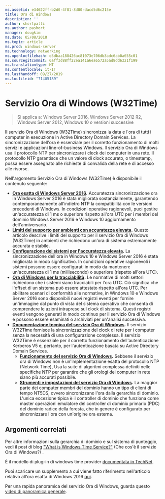 ```yaml
---
ms.assetid: e34622ff-b2d0-4f81-8d00-dacd5d6c215e
title: Ora di Windows
description: ''
author: shortpatti
ms.author: pashort
manager: dougkim
ms.date: 05/08/2018
ms.topic: article
ms.prod: windows-server
ms.technology: networking
ms.openlocfilehash: e3dbaa188426ac81073e706db3adc6ab0a655c01
ms.sourcegitcommit: 6aff3d88ff22ea141a6ea6572a5ad8dd6321f199
ms.translationtype: HT
ms.contentlocale: it-IT
ms.lasthandoff: 09/27/2019
ms.locfileid: "71405189"
---
```

# <a name="windows-time-service-w32time"></a>Servizio Ora di Windows (W32Time)

>Si applica a: Windows Server 2016, Windows Server 2012 R2, Windows Server 2012, Windows 10 o versioni successive

Il servizio Ora di Windows (W32Time) sincronizza la data e l'ora di tutti i computer in esecuzione in Active Directory Domain Services. La sincronizzazione dell'ora è essenziale per il corretto funzionamento di molti servizi e applicazioni line-of-business Windows. Il servizio Ora di Windows usa il protocollo NTP per sincronizzare i clock dei computer in una rete. Il protocollo NTP garantisce che un valore di clock accurato, o timestamp, possa essere assegnato alle richieste di convalida della rete e di accesso alle risorse.

Nell'argomento Servizio Ora di Windows (W32Time) è disponibile il contenuto seguente:
- **[Ora esatta di Windows Server 2016](accurate-time.md).** Accuratezza sincronizzazione ora in Windows Server 2016 è stata migliorata sostanzialmente, garantendo contemporaneamente all'indietro NTP la compatibilità con le versioni precedenti di Windows. In condizioni operative ragionevoli, puoi gestire un'accuratezza di 1 ms o superiore rispetto all'ora UTC per i membri del dominio Windows Server 2016 e Windows 10 aggiornamento dell'anniversario.
- **[Limiti del supporto per ambienti con accuratezza elevata](support-boundary.md).** Questo articolo descrive i limiti del supporto per il servizio Ora di Windows (W32Time) in ambienti che richiedono un'ora di sistema estremamente accurata e stabile.
- **[Configurazione dei sistemi per l'accuratezza elevata](configuring-systems-for-high-accuracy.md).** La sincronizzazione dell'ora in Windows 10 e Windows Server 2016 è stata migliorata in modo significativo.  In condizioni operative ragionevoli i sistemi possono essere configurati in modo da mantenere un'accuratezza di 1 ms (millisecondo) o superiore (rispetto all'ora UTC).
- **[Ora di Windows per la tracciabilità](windows-time-for-traceability.md).** Le normative di molti settori richiedono che i sistemi siano tracciabili per l'ora UTC.  Ciò significa che l'offset di un sistema può essere attestato rispetto all'ora UTC.  Per abilitare scenari di conformità alle normative, in Windows 10 e Windows Server 2016 sono disponibili nuovi registri eventi per fornire un'immagine dal punto di vista del sistema operativo che consenta di comprendere le azioni intraprese sul clock di sistema.  Questi registri eventi vengono generati in modo continuo per il servizio Ora di Windows e possono essere esaminati o archiviati per un'analisi successiva.
- **[Documentazione tecnica del servizio Ora di Windows](windows-time-service-tech-ref.md).** Il servizio W32Time fornisce la sincronizzazione del clock di rete per i computer senza la necessità di una configurazione complessa. Il servizio W32Time è essenziale per il corretto funzionamento dell'autenticazione Kerberos V5 e, pertanto, per l'autenticazione basata su Active Directory Domain Services.
    - **[Funzionamento del servizio Ora di Windows](How-the-Windows-Time-Service-Works.md).** Sebbene il servizio ora di Windows non è un'implementazione esatta del protocollo NTP (Network Time), Usa la suite di algoritmi complessa definiti nelle specifiche NTP per garantire che gli orologi dei computer in rete siano più accurati possibile.
    - **[Strumenti e impostazioni del servizio Ora di Windows](Windows-Time-Service-Tools-and-Settings.md).** La maggior parte dei computer membri del dominio hanno un tipo di client di tempo NT5DS, ovvero sincronizzano l'ora dalla gerarchia di dominio. L'unica eccezione tipica è il controller di dominio che funziona come master operazioni emulatore del controller di dominio primario (PDC) del dominio radice della foresta, che in genere è configurato per sincronizzare l'ora con un'origine ora esterna.


## <a name="related-topics"></a>Argomenti correlati
Per altre informazioni sulla gerarchia di dominio e sul sistema di punteggio, vedi il post di blog ["What is Windows Time Service?"](https://blogs.msdn.microsoft.com/w32time/2007/07/07/what-is-windows-time-service/) (Che cos'è il servizio Ora di Windows?) .

È il modello di plug-in di windows time provider [documentata in TechNet](https://msdn.microsoft.com/library/windows/desktop/ms725475%28v=vs.85%29.aspx).

Puoi scaricare un supplemento a cui viene fatto riferimento nell'articolo relativo all'ora esatta di Windows 2016 [qui](https://windocs.blob.core.windows.net/windocs/WindowsTimeSyncAccuracy_Addendum.pdf).

Per una rapida panoramica del servizio Ora di Windows, guarda questo [video di panoramica generale](https://aka.ms/WS2016TimeVideo).
